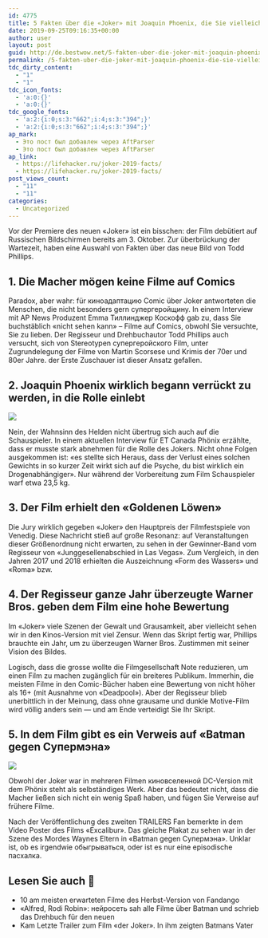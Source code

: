 ```yaml
---
id: 4775
title: 5 Fakten über die «Joker» mit Joaquin Phoenix, die Sie vielleicht noch nicht kennen
date: 2019-09-25T09:16:35+00:00
author: user
layout: post
guid: http://de.bestwow.net/5-fakten-uber-die-joker-mit-joaquin-phoenix-die-sie-vielleicht-noch-nicht-kennen/
permalink: /5-fakten-uber-die-joker-mit-joaquin-phoenix-die-sie-vielleicht-noch-nicht-kennen/
tdc_dirty_content:
  - "1"
  - "1"
tdc_icon_fonts:
  - 'a:0:{}'
  - 'a:0:{}'
tdc_google_fonts:
  - 'a:2:{i:0;s:3:"662";i:4;s:3:"394";}'
  - 'a:2:{i:0;s:3:"662";i:4;s:3:"394";}'
ap_mark:
  - Это пост был добавлен через AftParser
  - Это пост был добавлен через AftParser
ap_link:
  - https://lifehacker.ru/joker-2019-facts/
  - https://lifehacker.ru/joker-2019-facts/
post_views_count:
  - "11"
  - "11"
categories:
  - Uncategorized
---
```

Vor der Premiere des neuen «Joker» ist ein bisschen: der Film debütiert auf Russischen Bildschirmen bereits am 3. Oktober. Zur überbrückung der Wartezeit, haben eine Auswahl von Fakten über das neue Bild von Todd Phillips.

## 1. Die Macher mögen keine Filme auf Comics

Paradox, aber wahr: für киноадаптацию Comic über Joker antworteten die Menschen, die nicht besonders gern супергеройщину. In einem Interview mit AP News Produzent Emma Тиллинджер Коскофф gab zu, dass Sie buchstäblich «nicht sehen kann» &#8211; Filme auf Comics, obwohl Sie versuchte, Sie zu lieben. Der Regisseur und Drehbuchautor Todd Phillips auch versucht, sich von Stereotypen супергеройского Film, unter Zugrundelegung der Filme von Martin Scorsese und Krimis der 70er und 80er Jahre. der Erste Zuschauer ist dieser Ansatz gefallen.

## 2. Joaquin Phoenix wirklich begann verrückt zu werden, in die Rolle einlebt

![](http://de.bestwow.net/wp-content/uploads/2019/09/-1.jpg) 

Nein, der Wahnsinn des Helden nicht übertrug sich auch auf die Schauspieler. In einem aktuellen Interview für ET Canada Phönix erzählte, dass er musste stark abnehmen für die Rolle des Jokers. Nicht ohne Folgen ausgekommen ist: «es stellte sich Heraus, dass der Verlust eines solchen Gewichts in so kurzer Zeit wirkt sich auf die Psyche, du bist wirklich ein Drogenabhängiger». Nur während der Vorbereitung zum Film Schauspieler warf etwa 23,5 kg.

## 3. Der Film erhielt den «Goldenen Löwen»

Die Jury wirklich gegeben «Joker» den Hauptpreis der Filmfestspiele von Venedig. Diese Nachricht stieß auf große Resonanz: auf Veranstaltungen dieser Größenordnung nicht erwarten, zu sehen in der Gewinner-Band vom Regisseur von «Junggesellenabschied in Las Vegas». Zum Vergleich, in den Jahren 2017 und 2018 erhielten die Auszeichnung «Form des Wassers» und «Roma» bzw.

## 4. Der Regisseur ganze Jahr überzeugte Warner Bros. geben dem Film eine hohe Bewertung

Im «Joker» viele Szenen der Gewalt und Grausamkeit, aber vielleicht sehen wir in den Kinos-Version mit viel Zensur. Wenn das Skript fertig war, Phillips brauchte ein Jahr, um zu überzeugen Warner Bros. Zustimmen mit seiner Vision des Bildes.

Logisch, dass die grosse wollte die Filmgesellschaft Note reduzieren, um einen Film zu machen zugänglich für ein breiteres Publikum. Immerhin, die meisten Filme in den Comic-Bücher haben eine Bewertung von nicht höher als 16+ (mit Ausnahme von «Deadpool»). Aber der Regisseur blieb unerbittlich in der Meinung, dass ohne grausame und dunkle Motive-Film wird völlig anders sein — und am Ende verteidigt Sie Ihr Skript.

## 5. In dem Film gibt es ein Verweis auf «Batman gegen Супермэна»

![](http://de.bestwow.net/wp-content/uploads/2019/09/-2.jpg) 

Obwohl der Joker war in mehreren Filmen киновселенной DC-Version mit dem Phönix steht als selbständiges Werk. Aber das bedeutet nicht, dass die Macher ließen sich nicht ein wenig Spaß haben, und fügen Sie Verweise auf frühere Filme.

Nach der Veröffentlichung des zweiten TRAILERS Fan bemerkte in dem Video Poster des Films «Excalibur». Das gleiche Plakat zu sehen war in der Szene des Mordes Waynes Eltern in «Batman gegen Супермэна». Unklar ist, ob es irgendwie обыгрываться, oder ist es nur eine episodische пасхалка.

<div>
  <h2 class="read-also__title">
    <span>Lesen Sie auch</span> <span>🧐 </span>
  </h2>
  
  <ul class="read-also__list">
    <li>
      10 am meisten erwarteten Filme des Herbst-Version von Fandango
    </li>
    <li>
      «Alfred, Rodi Robin»: нейросеть sah alle Filme über Batman und schrieb das Drehbuch für den neuen
    </li>
    <li>
      Kam Letzte Trailer zum Film «der Joker». In ihm zeigten Batmans Vater
    </li>
  </ul>
</div>